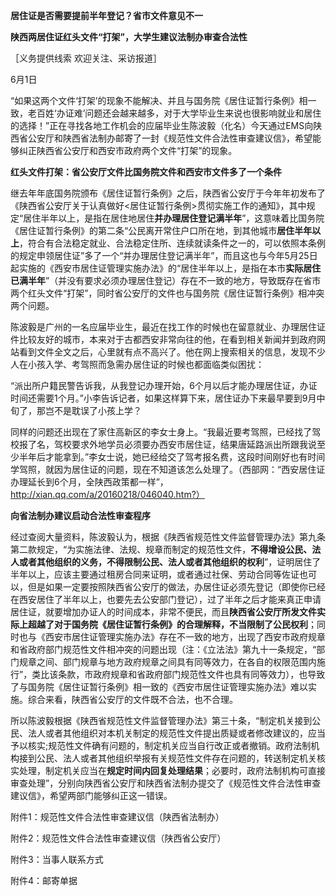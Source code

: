 **居住证是否需要提前半年登记？省市文件意见不一**

**陕西两居住证红头文件“打架”，大学生建议法制办审查合法性**

［义务提供线索 欢迎关注、采访报道］

6月1日

“如果这两个文件‘打架’的现象不能解决、并且与国务院《居住证暂行条例》相一致，老百姓‘办证难’问题还会越来越多，对于大学毕业生来说也很影响就业和居住的选择！”正在寻找各地工作机会的应届毕业生陈波毅（化名）今天通过EMS向陕西省公安厅和陕西省法制办邮寄了一封《规范性文件合法性审查建议信》，希望能够纠正陕西省公安厅和西安市政府两个文件“打架”的现象。

**红头文件打架：省公安厅文件比国务院文件和西安市文件多了一个条件**

继去年年底国务院颁布《居住证暂行条例》之后，陕西省公安厅于今年年初发布了《陕西省公安厅关于认真做好&lt;居住证暂行条例&gt;贯彻实施工作的通知》，其中规定“居住半年以上，是指在居住地居住**并办理居住登记满半年**”，这意味着比国务院《居住证暂行条例》的第二条“公民离开常住户口所在地，到其他城市**居住半年以上**，符合有合法稳定就业、合法稳定住所、连续就读条件之一的，可以依照本条例的规定申领居住证”多了一个“并办理居住登记满半年”，而且这也与今年5月25日起实施的《西安市居住证管理实施办法》的“居住半年以上，是指在本市**实际居住已满半年**”（并没有要求必须办理居住登记）存在不一致的地方，导致既存在省市两个红头文件“打架”，同时省公安厅的文件也与国务院《居住证暂行条例》相冲突两个问题。

陈波毅是广州的一名应届毕业生，最近在找工作的时候也在留意就业、办理居住证件比较友好的城市，本来对于古都西安非常向往的他，在看到相关新闻并到政府网站看到文件全文之后，心里就有点不高兴了。他在网上搜索相关的信息，发现不少人在小孩入学、考驾照而急需办居住证的时候也都面临类似困扰：

“派出所户籍民警告诉我，从我登记办理开始，6个月以后才能办理居住证，办证时间还需要1个月。”小李告诉记者，如果这样算下来，居住证办下来最早要到9月中旬了，那岂不是耽误了小孩上学？

同样的问题还出现在了家住高新区的李女士身上。“我最近要考驾照，已经找了驾校报了名，驾校要求外地学员必须要办西安市居住证，结果唐延路派出所跟我说至少半年后才能拿到。”李女士说，她已经给交了驾考报名费，这段时间刚好也有时间学驾照，就因为居住证的问题，现在不知道该怎么处理了。（西部网：“西安居住证办理延长到6个月，全陕西政策都一样”，http://xian.qq.com/a/20160218/046040.htm?）

**向省法制办建议启动合法性审查程序**

经过查阅大量资料，陈波毅认为，根据《陕西省规范性文件监督管理办法》第九条第二款规定，“为实施法律、法规、规章而制定的规范性文件，**不得增设公民、法人或者其他组织的义务，不得限制公民、法人或者其他组织的权利**”，证明居住了半年以上，应该主要通过租房合同来证明，或者通过社保、劳动合同等佐证也可以，但是如果一定要按照陕西省公安厅的做法，办居住证必须先登记（即使你已经在西安居住了半年以上，也要先去公安部门登记），过了半年之后才能来真正申请居住证，就要增加办证人的时间成本，非常不便民，而且**陕西省公安厅所发文件实际上超越了对于国务院《居住证暂行条例》的合理解释，不当限制了公民权利**；同时也与《西安市居住证管理实施办法》存在不一致的地方，出现了西安市政府规章和省政府部门规范性文件相冲突的问题出现（注：《立法法》第九十一条规定，“部门规章之间、部门规章与地方政府规章之间具有同等效力，在各自的权限范围内施行”，类比该条款，市政府规章和省政府部门规范性文件也具有同等效力），也导致了与国务院《居住证暂行条例》相一致的《西安市居住证管理实施办法》难以实施。综合来看，陕西省公安厅的文件既不合法，也不合理。

所以陈波毅根据《陕西省规范性文件监督管理办法》第三十条，“制定机关接到公民、法人或者其他组织对本机关制定的规范性文件提出质疑或者修改建议的，应当予以核实;规范性文件确有问题的，制定机关应当自行改正或者撤销。政府法制机构接到公民、法人或者其他组织举报有关规范性文件存在问题的，转送制定机关核实处理，制定机关应当在**规定时间内回复处理结果**；必要时，政府法制机构可直接审查处理”，分别向陕西省公安厅和陕西省法制办提交了《规范性文件合法性审查建议信》，希望两部门能够纠正这一错误。

附件1：规范性文件合法性审查建议信（陕西省法制办）

附件2：规范性文件合法性审查建议信（陕西省公安厅）

附件3：当事人联系方式

附件4：邮寄单据

